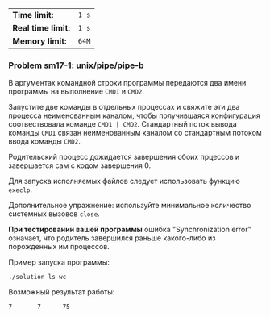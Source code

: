 |                      |       |
|----------------------|-------|
| **Time limit:**      | `1 s` |
| **Real time limit:** | `1 s` |
| **Memory limit:**    | `64M` |


### Problem sm17-1: unix/pipe/pipe-b

В аргументах командной строки программы передаются два имени
программы на выполнение `CMD1` и `CMD2`.

Запустите две команды в отдельных процессах и свяжите эти два
процесса неименованным каналом, чтобы получившаяся конфигурация
соотвествовала команде `CMD1 | CMD2`. Стандартный поток вывода
команды `CMD1` связан неименованным каналом со стандартным
потоком ввода команды `CMD2`.

Родительский процесс дожидается завершения обоих прцессов и
завершается сам с кодом завершения 0.

Для запуска исполняемых файлов следует использовать функцию
`execlp`.

Дополнительное упражнение: используйте минимальное количество
системных вызовов `close`.

**При тестировании вашей программы** ошибка "Synchronization
error" означает, что родитель завершился раньше какого-либо из
порожденных им процессов.

Пример запуска программы:

    
    
    ./solution ls wc
    

Возможный результат работы:

    
    
    7       7      75
    

